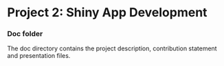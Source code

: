 # Project 2: Shiny App Development

### Doc folder

The doc directory contains the project description, contribution statement and presentation files. 
